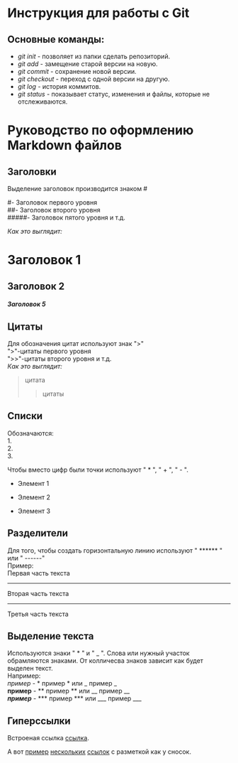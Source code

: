 # **Инструкция для работы с Git**
## Основные команды:
* *git init* - позволяет из папки сделать репозиторий.
* *git add* - замещение старой версии на новую.
* *git commit* - сохранение новой версии.
* *git checkout* - переход с одной версии на другую.
* *git log* - история коммитов.
* *git status* - показывает статус, изменения и файлы, которые не отслеживаются.

# **Руководство по оформлению Markdown файлов**
## Заголовки 
Выделение заголовок производится знаком #

#- Заголовок первого уровня   
##- Заголовок второго уровня  
#####- Заголовок пятого уровня и т.д.

*Как это выглядит:* 
# Заголовок 1
## Заголовок 2
##### Заголовок 5

## Цитаты 
Для обозначения цитат используют знак ">"  
">"-цитаты первого уровня  
">>"-цитаты второго уровня и т.д.  
*Как это выглядит:*
> цитата
>> цитаты
## Списки
Обозначаются:  
1.  
2.  
3. 

Чтобы вместо цифр были точки используют " * ", " + ", " - ".
* Элемент 1 
+ Элемент 2
- Элемент 3  
## Разделители 
Для того, чтобы создать горизонтальную линию используют " ****** " или " ------"  
Пример:   
Первая часть текста
********************
Вторая часть текста

--------------------
Третья часть текста 
## Выделение текста
Используются знаки " * " и " _ ". Слова или нужный участок обрамляются знаками. От колличесва знаков зависит как будет выделен текст.   
Например:   
*пример* - * пример * или _ пример _   
**пример** - ** пример ** или __ пример __   
***пример*** - *** пример *** или ___ пример ___

## Гиперссылки
Встроеная ссылка [ссылка](https://paulradzkov.com/2014/markdown_cheatsheet/).   

А вот [пример][1] [нескольких][2] [ссылок][id] с разметкой как у сносок.

[1]: https://ru.wikipedia.org/wiki/Пример
[2]: https://ru.wiktionary.org/wiki/несколько
[id]: https://ru.wikipedia.org/wiki/Гиперссылка

